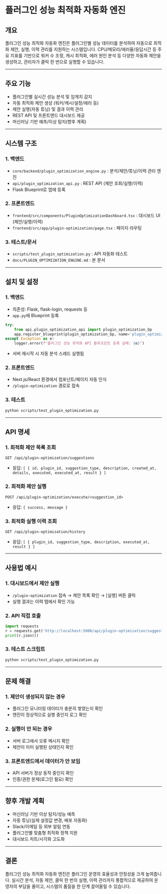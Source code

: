 # 플러그인 성능 최적화 자동화 엔진

## 개요

플러그인 성능 최적화 자동화 엔진은 플러그인별 성능 데이터를 분석하여 자동으로 최적화 제안, 실행, 이력 관리를 지원하는 시스템입니다. CPU/메모리/에러율/응답시간 등 주요 지표를 기반으로 워커 수 조정, 캐시 최적화, 에러 원인 분석 등 다양한 자동화 제안을 생성하고, 관리자가 클릭 한 번으로 실행할 수 있습니다.

---

## 주요 기능
- 플러그인별 실시간 성능 분석 및 임계치 감지
- 자동 최적화 제안 생성 (워커/캐시/설정/에러 등)
- 제안 실행(자동 튜닝) 및 결과 이력 관리
- REST API 및 프론트엔드 대시보드 제공
- 머신러닝 기반 예측/이상 탐지(향후 계획)

---

## 시스템 구조

### 1. 백엔드
- `core/backend/plugin_optimization_engine.py` : 분석/제안/튜닝/이력 관리 엔진
- `api/plugin_optimization_api.py` : REST API (제안 조회/실행/이력)
- Flask Blueprint로 앱에 등록

### 2. 프론트엔드
- `frontend/src/components/PluginOptimizationDashboard.tsx` : 대시보드 UI (제안/실행/이력)
- `frontend/src/app/plugin-optimization/page.tsx` : 페이지 라우팅

### 3. 테스트/문서
- `scripts/test_plugin_optimization.py` : API 자동화 테스트
- `docs/PLUGIN_OPTIMIZATION_ENGINE.md` : 본 문서

---

## 설치 및 설정

### 1. 백엔드
- 의존성: Flask, flask-login, requests 등
- `app.py`에 Blueprint 등록
```python
try:
    from api.plugin_optimization_api import plugin_optimization_bp
    app.register_blueprint(plugin_optimization_bp, name='plugin_optimization_api')
except Exception as e:
    logger.error(f"플러그인 성능 최적화 API 블루프린트 등록 실패: {e}")
```
- 서버 재시작 시 자동 분석 스레드 실행됨

### 2. 프론트엔드
- Next.js/React 환경에서 컴포넌트/페이지 자동 인식
- `/plugin-optimization` 경로로 접속

### 3. 테스트
```bash
python scripts/test_plugin_optimization.py
```

---

## API 명세

### 1. 최적화 제안 목록 조회
```
GET /api/plugin-optimization/suggestions
```
- 응답: `[ { id, plugin_id, suggestion_type, description, created_at, details, executed, executed_at, result } ]`

### 2. 최적화 제안 실행
```
POST /api/plugin-optimization/execute/<suggestion_id>
```
- 응답: `{ success, message }`

### 3. 최적화 실행 이력 조회
```
GET /api/plugin-optimization/history
```
- 응답: `[ { plugin_id, suggestion_type, description, executed_at, result } ]`

---

## 사용법 예시

### 1. 대시보드에서 제안 실행
- `/plugin-optimization` 접속 → 제안 목록 확인 → [실행] 버튼 클릭
- 실행 결과는 이력 탭에서 확인 가능

### 2. API 직접 호출
```python
import requests
r = requests.get('http://localhost:5000/api/plugin-optimization/suggestions')
print(r.json())
```

### 3. 테스트 스크립트
```bash
python scripts/test_plugin_optimization.py
```

---

## 문제 해결

### 1. 제안이 생성되지 않는 경우
- 플러그인 모니터링 데이터가 충분히 쌓였는지 확인
- 엔진이 정상적으로 실행 중인지 로그 확인

### 2. 실행이 안 되는 경우
- 서버 로그에서 오류 메시지 확인
- 제안이 이미 실행된 상태인지 확인

### 3. 프론트엔드에서 데이터가 안 보임
- API 서버가 정상 동작 중인지 확인
- 인증/권한 문제(로그인 필요) 확인

---

## 향후 개발 계획
- 머신러닝 기반 이상 탐지/성능 예측
- 자동 튜닝(실제 설정값 변경, 배포 자동화)
- Slack/이메일 등 외부 알림 연동
- 플러그인별 맞춤형 최적화 정책 지원
- 대시보드 차트/시각화 고도화

---

## 결론

플러그인 성능 최적화 자동화 엔진은 플러그인 운영의 효율성과 안정성을 크게 높여줍니다. 실시간 분석, 자동 제안, 클릭 한 번의 실행, 이력 관리까지 통합적으로 제공하여 운영자의 부담을 줄이고, 시스템의 품질을 한 단계 끌어올릴 수 있습니다. 
